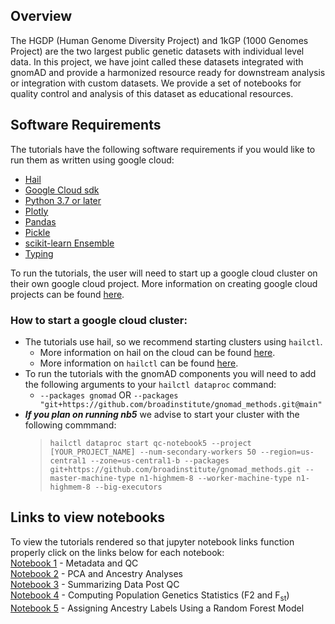## Overview

The HGDP (Human Genome Diversity Project) and 1kGP (1000 Genomes Project) are the two largest public genetic datasets with individual level data. In this project, we have joint called these datasets integrated with gnomAD and provide a harmonized resource ready for downstream analysis or integration with custom datasets. We provide a set of notebooks for quality control and analysis of this dataset as educational resources.

## Software Requirements

The tutorials have the following software requirements if you would like to run them as written using google cloud:
- [Hail](https://hail.is/#install)
- [Google Cloud sdk](https://cloud.google.com/sdk/docs/install)
- [Python 3.7 or later](https://www.python.org/downloads/)
- [Plotly](https://plotly.com/python/getting-started/)
- [Pandas](https://pandas.pydata.org/getting_started.html)
- [Pickle](https://docs.python.org/3/library/pickle.html#module-pickle)
- [scikit-learn Ensemble](https://scikit-learn.org/stable/modules/ensemble.html)
- [Typing](https://docs.python.org/3/library/typing.html)

To run the tutorials, the user will need to start up a google cloud cluster on their own google cloud project. More information on creating google cloud projects can be found [here](https://cloud.google.com/resource-manager/docs/creating-managing-projects).

### How to start a google cloud cluster:
- The tutorials use hail, so we recommend starting clusters using `hailctl`. 
    - More information on hail on the cloud can be found [here](https://hail.is/docs/0.2/hail_on_the_cloud.html).
    -  More information on `hailctl` can be found [here](https://hail.is/docs/0.2/cloud/google_cloud.html#hailctl-dataproc). 
- To run the tutorials with the gnomAD components you will need to add the following arguments to your `hailctl dataproc` command:
    - `--packages gnomad` OR `--packages "git+https://github.com/broadinstitute/gnomad_methods.git@main"`
- ***If you plan on running nb5*** we advise to start your cluster with the following commmand:
    >`hailctl dataproc start qc-notebook5 --project [YOUR_PROJECT_NAME] --num-secondary-workers 50 --region=us-central1 --zone=us-central1-b --packages git+https://github.com/broadinstitute/gnomad_methods.git --master-machine-type n1-highmem-8 --worker-machine-type n1-highmem-8 --big-executors`

## Links to view notebooks
To view the tutorials rendered so that jupyter notebook links function properly click on the links below for each notebook:
<br>[Notebook 1](https://nbviewer.org/github/atgu/hgdp_tgp/blob/master/tutorials/nb1.ipynb) - Metadata and QC
<br>[Notebook 2](https://nbviewer.org/github/atgu/hgdp_tgp/blob/master/tutorials/nb2.ipynb) - PCA and Ancestry Analyses
<br>[Notebook 3](https://nbviewer.org/github/atgu/hgdp_tgp/blob/master/tutorials/nb3.ipynb) - Summarizing Data Post QC
<br>[Notebook 4](https://nbviewer.org/github/atgu/hgdp_tgp/blob/master/tutorials/nb4.ipynb) - Computing Population Genetics Statistics (F2 and F<sub>st</sub>)
<br>[Notebook 5](https://nbviewer.org/github/atgu/hgdp_tgp/blob/master/tutorials/nb5.ipynb) - Assigning Ancestry Labels Using a Random Forest Model
